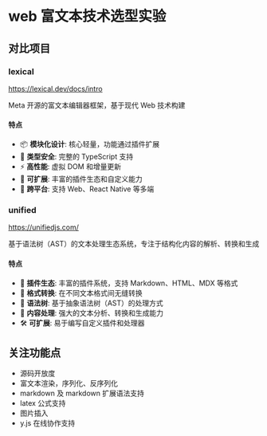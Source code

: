 # web 富文本技术选型实验

## 对比项目

### lexical

https://lexical.dev/docs/intro

Meta 开源的富文本编辑器框架，基于现代 Web 技术构建

#### 特点

- 📦 **模块化设计**: 核心轻量，功能通过插件扩展
- 🎯 **类型安全**: 完整的 TypeScript 支持
- ⚡ **高性能**: 虚拟 DOM 和增量更新
- 🔧 **可扩展**: 丰富的插件生态和自定义能力
- 📱 **跨平台**: 支持 Web、React Native 等多端

### unified

https://unifiedjs.com/

基于语法树（AST）的文本处理生态系统，专注于结构化内容的解析、转换和生成

#### 特点

- 🔌 **插件生态**: 丰富的插件系统，支持 Markdown、HTML、MDX 等格式
- 🔄 **格式转换**: 在不同文本格式间无缝转换
- 🌳 **语法树**: 基于抽象语法树（AST）的处理方式
- 📝 **内容处理**: 强大的文本分析、转换和生成能力
- 🛠️ **可扩展**: 易于编写自定义插件和处理器

## 关注功能点

- 源码开放度
- 富文本渲染，序列化、反序列化
- markdown 及 markdown 扩展语法支持
- latex 公式支持
- 图片插入
- y.js 在线协作支持
